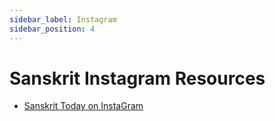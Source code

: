 ```yaml
---
sidebar_label: Instagram
sidebar_position: 4
---
```


# Sanskrit Instagram Resources

* [Sanskrit Today on InstaGram](https://www.instagram.com/sanskrit_today/)
